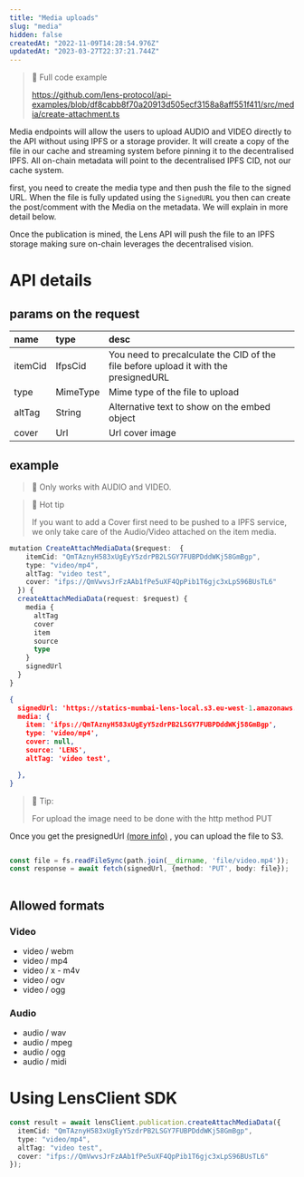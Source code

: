 ```yaml
---
title: "Media uploads"
slug: "media"
hidden: false
createdAt: "2022-11-09T14:28:54.976Z"
updatedAt: "2023-03-27T22:37:21.744Z"
---
```

> 📘 Full code example
> 
> <https://github.com/lens-protocol/api-examples/blob/df8cabb8f70a20913d505ecf3158a8aff551f411/src/media/create-attachment.ts>

Media endpoints will allow the users to upload AUDIO and VIDEO directly to the API without using IPFS or a storage provider. It will create a copy of the file in our cache and streaming system before pinning it to the decentralised IPFS. All on-chain metadata will point to the decentralised IPFS CID, not our cache system.

first, you need to create the media type and then push the file to the signed URL. When the file is fully updated using the `SignedURL` you then can create the post/comment with the Media on the metadata. We will explain in more detail below. 

Once the publication is mined, the Lens API will push the file to an IPFS storage making sure on-chain leverages the decentralised vision.

# API details

## params on the request

| name    | type     | desc                                                                                |
| :------ | :------- | :---------------------------------------------------------------------------------- |
| itemCid | IfpsCid  | You need to precalculate the CID of the file before upload it with the presignedURL |
| type    | MimeType | Mime type of the file to upload                                                     |
| altTag  | String   | Alternative text to show on the embed object                                        |
| cover   | Url      | Url cover image                                                                     |

## example

> 🚧 Only works with AUDIO and VIDEO.

> 📘 Hot tip
> 
> If you want to add a Cover first need to be pushed to a IPFS service, we only take care of the Audio/Video attached on the item media.

```typescript Example Operation
mutation CreateAttachMediaData($request:  {
    itemCid: "QmTAznyH583xUgEyY5zdrPB2LSGY7FUBPDddWKj58GmBgp",
    type: "video/mp4",
    altTag: "video test",
    cover: "ifps://QmVwvsJrFzAAb1fPe5uXF4QpPib1T6gjc3xLpS96BUsTL6"
  }) {
  createAttachMediaData(request: $request) {
    media {
      altTag
      cover
      item
      source
      type
    }
    signedUrl
  }
}
```
```json JSON
{
  signedUrl: 'https://statics-mumbai-lens-local.s3.eu-west-1.amazonaws.com/upload/QmTAznyH583xUgEyY5zdrPB2LSGY7FUBPDddWKj58GmBgp?Content-Type=video%2Fmp4&X-Amz-Algorithm=AWS4-HMAC-SHA256&X-Amz-Credential=AKIAZVP63HMY2HDU7HOB%2F20221109%2Feu-west-1%2Fs3%2Faws4_request&X-Amz-Date=20221109T145729Z&X-Amz-Expires=300&X-Amz-Signature=820605678aab218a537d9524325fc3f30d70a3c9cbbed4d661bb966aadb3bd13&X-Amz-SignedHeaders=host%3Bx-amz-meta-contenttype%3Bx-amz-meta-createdat%3Bx-amz-meta-issuer%3Bx-amz-meta-user&x-amz-meta-contenttype=video%2Fmp4&x-amz-meta-createdat=1668005849003&x-amz-meta-issuer=lens&x-amz-meta-user=0x2adB75AB75957Cb1A13c23191E153aF167fe7f73',
  media: {
    item: 'ifps://QmTAznyH583xUgEyY5zdrPB2LSGY7FUBPDddWKj58GmBgp',
    type: 'video/mp4',
    cover: null,
    source: 'LENS',
    altTag: 'video test',

  },
}
```



> 📘 Tip:
> 
> For upload the image need to be done with the http method PUT

Once you get the presignedUrl [(more info)](https://docs.aws.amazon.com/AmazonS3/latest/userguide/PresignedUrlUploadObject.html) , you can upload the file to S3. 

```typescript Push file to S3

const file = fs.readFileSync(path.join(__dirname, 'file/video.mp4'));
const response = await fetch(signedUrl, {method: 'PUT', body: file});
    

```



## Allowed formats

### Video

- video / webm
- video / mp4
- video / x - m4v
- video / ogv
- video / ogg

### Audio

- audio / wav
- audio / mpeg
- audio / ogg
- audio / midi

# 

# Using LensClient SDK

```typescript
const result = await lensClient.publication.createAttachMediaData({
  itemCid: "QmTAznyH583xUgEyY5zdrPB2LSGY7FUBPDddWKj58GmBgp",
  type: "video/mp4",
  altTag: "video test",
  cover: "ifps://QmVwvsJrFzAAb1fPe5uXF4QpPib1T6gjc3xLpS96BUsTL6"
});
```